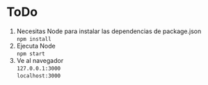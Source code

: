 # ToDo

1. Necesitas Node para instalar las dependencias de package.json  
```npm install```
2. Ejecuta Node  
```npm start```
3. Ve al navegador  
```127.0.0.1:3000```  
```localhost:3000```
